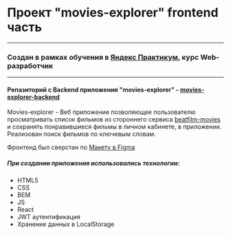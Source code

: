 # Проект "movies-explorer" frontend часть
---
### Создан в рамках обучения в [Яндекс Практикум](https://praktikum.yandex.ru/), курс Web-разработчик
---

#### Репазиторий с Backend приложения "movies-explorer" - [movies-explorer-backend]()

Movies-explorer - Веб приложение позволяющее пользователю просматривать список фильмов из стороннего сервиса [beatfilm-movies](https://api.nomoreparties.co/beatfilm-movies) и сохранять понравившиеся фильмы в личном кабинете, в приложении. Реализован поиск фильмов по ключевым словам.

Фронтенд был сверстан по [Макету в Figma](https://disk.yandex.ru/d/rFmn7fjNt24-Fw )

##### При создании приложения использовались технологии:
- HTML5
- CSS
- BEM
- JS
- React
- JWT аутентификация
- Хранение данных в LocalStorage